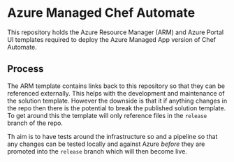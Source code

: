 # Azure Managed Chef Automate

This repository holds the Azure Resource Manager (ARM) and Azure Portal UI templates required to deploy the Azure Managed App version of Chef Automate.

## Process

The ARM template contains links back to this repository so that they can be referenced externally. This helps with the development and maintenance of the solution template. However the downside is that it if anything changes in the repo then there is the potential to break the published solution template. To get around this the template will only reference files in the `release` branch of the repo.

Th aim is to have tests around the infrastructure so and a pipeline so that any changes can be tested locally and against Azure _before_ they are promoted into the `release` branch which will then become live.